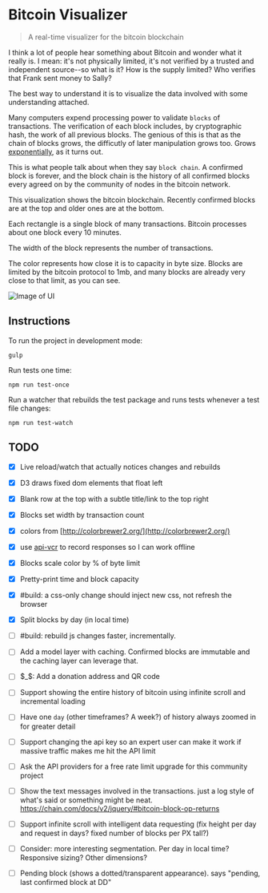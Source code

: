 # Bitcoin Visualizer

> A real-time visualizer for the bitcoin blockchain

I think a lot of people hear something about Bitcoin and wonder what it really is. I mean: it's not physically limited, it's not verified by a trusted and independent source--so what is it? How is the supply limited? Who verifies that Frank sent money to Sally?

The best way to understand it is to visualize the data involved with some understanding attached.

Many computers expend processing power to validate `blocks` of transactions. The verification of each block includes, by cryptographic hash, the work of all previous blocks. The genious of this is that as the chain of blocks grows, the difficutly of later manipulation grows too. Grows [exponentially](), as it turns out.

This is what people talk about when they say `block chain`. A confirmed block is forever, and the block chain is the history of all confirmed blocks every agreed on by the community of nodes in the bitcoin network.

This visualization shows the bitcoin blockchain. Recently confirmed blocks are at the top and older ones are at the bottom.

Each rectangle is a single block of many transactions. Bitcoin processes about one block every 10 minutes.

The width of the block represents the number of transactions.

The color represents how close it is to capacity in byte size. Blocks are limited by the bitcoin protocol to 1mb, and many blocks are already very close to that limit, as you can see.

![Image of UI](https://raw.githubusercontent.com/SimplGy/bitcoin-visualizer/master/docs/screen2015-04.png)




## Instructions

To run the project in development mode:

    gulp

Run tests one time:

    npm run test-once

Run a watcher that rebuilds the test package and runs tests whenever a test file changes:

    npm run test-watch



## TODO

- [x] Live reload/watch that actually notices changes and rebuilds
- [x] D3 draws fixed dom elements that float left
- [x] Blank row at the top with a subtle title/link to the top right
- [x] Blocks set width by transaction count
- [x] colors from [http://colorbrewer2.org/](http://colorbrewer2.org/)
- [x] use [api-vcr](https://www.npmjs.com/package/api-vcr) to record responses so I can work offline
- [x] Blocks scale color by % of byte limit
- [x] Pretty-print time and block capacity
- [x] #build: a css-only change should inject new css, not refresh the browser
- [x] Split blocks by day (in local time)
- [ ] #build: rebuild js changes faster, incrementally.
- [ ] Add a model layer with caching. Confirmed blocks are immutable and the caching layer can leverage that.
- [ ] $_$: Add a donation address and QR code
- [ ] Support showing the entire history of bitcoin using infinite scroll and incremental loading
- [ ] Have one `day` (other timeframes? A week?) of history always zoomed in for greater detail
- [ ] Support changing the api key so an expert user can make it work if massive traffic makes me hit the API limit
- [ ] Ask the API providers for a free rate limit upgrade for this community project
- [ ] Show the text messages involved in the transactions. just a log style of what's said or something might be neat. https://chain.com/docs/v2/jquery/#bitcoin-block-op-returns
- [ ] Support infinite scroll with intelligent data requesting (fix height per day and request in days? fixed number of blocks per PX tall?)
- [ ] Consider: more interesting segmentation. Per day in local time? Responsive sizing? Other dimensions?
- [ ] Pending block (shows a dotted/transparent appearance). says "pending, last confirmed block at DD"


